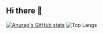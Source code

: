 ## Hi there 👋

[![Anurag's GitHub stats](https://github-readme-stats.vercel.app/api?username=lazzerex)](https://github.com/anuraghazra/github-readme-stats)
![Top Langs](https://github-readme-stats.vercel.app/api/top-langs/?username=lazzerex&layout=compact)



